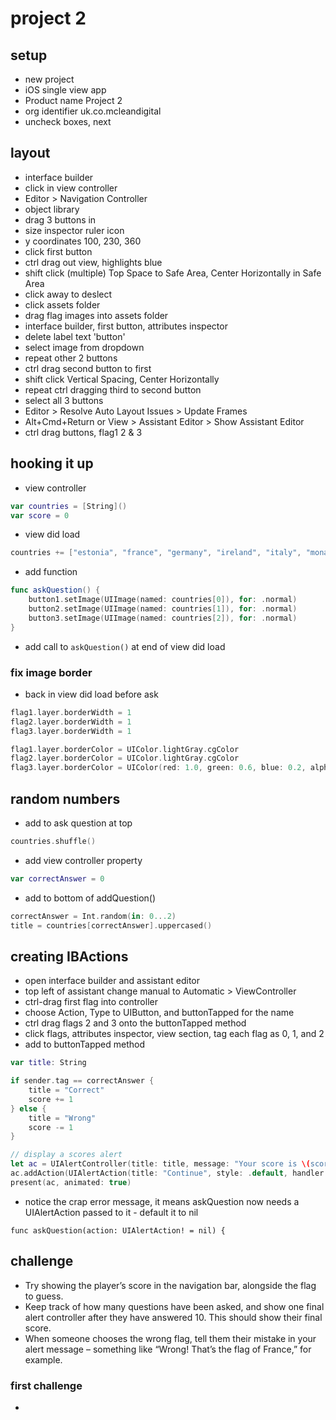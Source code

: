 # project 2
## setup
- new project
- iOS single view app
- Product name Project 2
- org identifier uk.co.mcleandigital
- uncheck boxes, next
## layout
- interface builder
- click in view controller
- Editor > Navigation Controller
- object library
- drag 3 buttons in
- size inspector ruler icon
- y coordinates 100, 230, 360
- click first button
- ctrl drag out view, highlights blue
- shift click (multiple) Top Space to Safe Area, Center Horizontally in Safe Area
- click away to deslect
- click assets folder
- drag flag images into assets folder
- interface builder, first button, attributes inspector
- delete label text 'button'
- select image from dropdown
- repeat other 2 buttons
- ctrl drag second button to first
- shift click Vertical Spacing, Center Horizontally
- repeat ctrl dragging third to second button
- select all 3 buttons
- Editor > Resolve Auto Layout Issues > Update Frames
- Alt+Cmd+Return or View > Assistant Editor > Show Assistant Editor
- ctrl drag buttons, flag1 2 & 3
## hooking it up
- view controller
```swift
var countries = [String]()
var score = 0
```
- view did load
```swift
countries += ["estonia", "france", "germany", "ireland", "italy", "monaco", "nigeria", "poland", "russia", "spain", "uk", "us"]
```
- add function
```swift
func askQuestion() {
    button1.setImage(UIImage(named: countries[0]), for: .normal)
    button2.setImage(UIImage(named: countries[1]), for: .normal)
    button3.setImage(UIImage(named: countries[2]), for: .normal)
}
```
- add call to `askQuestion()` at end of view did load
### fix image border
- back in view did load before ask
```swift
flag1.layer.borderWidth = 1
flag2.layer.borderWidth = 1
flag3.layer.borderWidth = 1

flag1.layer.borderColor = UIColor.lightGray.cgColor
flag2.layer.borderColor = UIColor.lightGray.cgColor
flag3.layer.borderColor = UIColor(red: 1.0, green: 0.6, blue: 0.2, alpha: 1.0).cgColor
```
## random numbers
- add to ask question at top
```swift
countries.shuffle()
```
- add view controller property
```swift
var correctAnswer = 0
```
- add to bottom of addQuestion()
```swift
correctAnswer = Int.random(in: 0...2)
title = countries[correctAnswer].uppercased()
```
## creating IBActions
- open interface builder and assistant editor
- top left of assistant change manual to Automatic > ViewController
- ctrl-drag first flag into controller
- choose Action, Type to UIButton, and buttonTapped for the name
- ctrl drag flags 2 and 3 onto the buttonTapped method
- click flags, attributes inspector, view section, tag each flag as 0, 1, and 2
- add to buttonTapped method
```swift
var title: String

if sender.tag == correctAnswer {
    title = "Correct"
    score += 1
} else {
    title = "Wrong"
    score -= 1
}

// display a scores alert
let ac = UIAlertController(title: title, message: "Your score is \(score).", preferredStyle: .alert)
ac.addAction(UIAlertAction(title: "Continue", style: .default, handler: askQuestion))
present(ac, animated: true)
```
- notice the crap error message, it means askQuestion now needs a UIAlertAction passed to it - default it to nil
```
func askQuestion(action: UIAlertAction! = nil) {
```
## challenge
- Try showing the player’s score in the navigation bar, alongside the flag to guess.
- Keep track of how many questions have been asked, and show one final alert controller after they have answered 10. This should show their final score.
- When someone chooses the wrong flag, tell them their mistake in your alert message – something like “Wrong! That’s the flag of France,” for example.
### first challenge
- 
